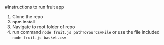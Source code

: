 #Instructions to run fruit app

1.  Clone the repo
2.  npm install
3.  Navigate to root folder of repo
4.  run command `node fruit.js pathToYourCsvFile` or use the file included `node fruit.js basket.csv`
